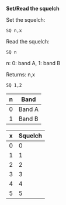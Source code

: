 __Set/Read the squelch__

Set the squelch:

	SQ n,x

Read the squelch:

	SQ n
	
n: 0: band A, 1: band B

Returns: n,x

`SQ 1,2`

|n|Band|
|---|---|
|0|Band A
|1|Band B

|x|Squelch|
|---|---|
|0|0
|1|1
|2|2
|3|3
|4|4
|5|5

